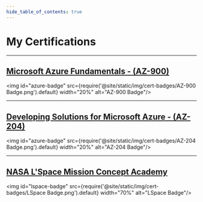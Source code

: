 ```yaml
---
hide_table_of_contents: true
---
```


# My Certifications

---

## [Microsoft Azure Fundamentals - (AZ-900)](https://learn.microsoft.com/en-us/certifications/exams/az-900/)

<img id="azure-badge" src={require('@site/static/img/cert-badges/AZ-900 Badge.png').default} width="20%" alt="AZ-900 Badge"/>

---

## [Developing Solutions for Microsoft Azure - (AZ-204)](https://learn.microsoft.com/en-us/certifications/exams/az-204/)

<img id="azure-badge" src={require('@site/static/img/cert-badges/AZ-204 Badge.png').default} width="20%" alt="AZ-204 Badge"/>

---

## [NASA L'Space Mission Concept Academy](https://www.lspace.asu.edu/)

<img id="lspace-badge" src={require('@site/static/img/cert-badges/LSpace Badge.png').default} width="70%" alt="LSpace Badge"/>